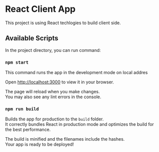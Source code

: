 # React Client App

This project is using React techlogies to build client side.

## Available Scripts

In the project directory, you can run command:

### `npm start`

This command runs the app in the development mode on local addres

Open [http://localhost:3000](http://localhost:3000) to view it in your browser.

The page will reload when you make changes.\
You may also see any lint errors in the console.

### `npm run build`

Builds the app for production to the `build` folder.\
It correctly bundles React in production mode and optimizes the build for the best performance.

The build is minified and the filenames include the hashes.\
Your app is ready to be deployed!


